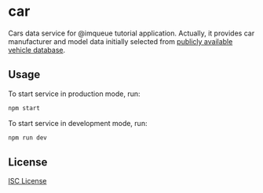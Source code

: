 # car

Cars data service for @imqueue tutorial application. Actually, it provides
car manufacturer and model data initially selected from 
[publicly available vehicle database](https://www.fueleconomy.gov/feg/ws/index.shtml).

## Usage

To start service in production mode, run:

~~~bash
npm start
~~~

To start service in development mode, run:

~~~bash
npm run dev
~~~

## License

[ISC License](LICENSE)
